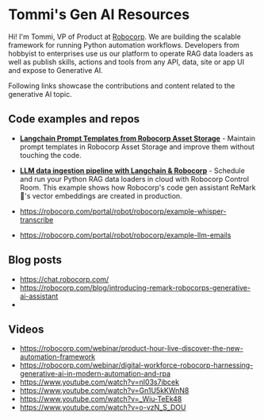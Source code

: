 # Tommi's Gen AI Resources

Hi! I'm Tommi, VP of Product at [Robocorp](https://robocorp.com/). We are building the scalable framework for running Python automation workflows. Developers from hobbyist to enterprises use us our platform to operate RAG data loaders as well as publish skills, actions and tools from any API, data, site or app UI and expose to Generative AI.

Following links showcase the contributions and content related to the generative AI topic.

## Code examples and repos

- **[Langchain Prompt Templates from Robocorp Asset Storage](https://robocorp.com/portal/robot/tonnitommi/example-prompt-template-assets)** - Maintain prompt templates in Robocorp Asset Storage and improve them without touching the code.

- **[LLM data ingestion pipeline with Langchain & Robocorp](https://robocorp.com/portal/robot/robocorp/example-langchain-data-ingestion)** - Schedule and run your Python RAG data loaders in cloud with Robocorp Control Room. This example shows how Robocorp's code gen assistant ReMark💬's vector embeddings are created in production.

- https://robocorp.com/portal/robot/robocorp/example-whisper-transcribe
- https://robocorp.com/portal/robot/robocorp/example-llm-emails

## Blog posts

- https://chat.robocorp.com/
- https://robocorp.com/blog/introducing-remark-robocorps-generative-ai-assistant
- 

## Videos

- https://robocorp.com/webinar/product-hour-live-discover-the-new-automation-framework
- https://robocorp.com/webinar/digital-workforce-robocorp-harnessing-generative-ai-in-modern-automation-and-rpa
- https://www.youtube.com/watch?v=nI03s7ibcek
- https://www.youtube.com/watch?v=Gn1U5kKWnN8
- https://www.youtube.com/watch?v=_Wiu-TeEk48
- https://www.youtube.com/watch?v=o-vzN_S_DOU
